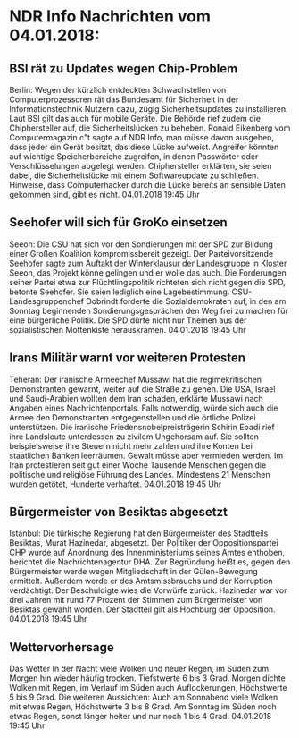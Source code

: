 # NDR Info Nachrichten vom 04.01.2018:


## BSI rät zu Updates wegen Chip-Problem
Berlin: Wegen der kürzlich entdeckten Schwachstellen von Computerprozessoren rät das Bundesamt für Sicherheit in der Informationstechnik Nutzern dazu, zügig Sicherheitsupdates zu installieren. Laut BSI gilt das auch für mobile Geräte. Die Behörde rief zudem die Chiphersteller auf, die Sicherheitslücken zu beheben. Ronald Eikenberg vom Computermagazin c"t sagte auf NDR Info, man müsse davon ausgehen, dass jeder ein Gerät besitzt, das diese Lücke aufweist. Angreifer könnten auf wichtige Speicherbereiche zugreifen, in denen Passwörter oder Verschlüsselungen abgelegt werden. Chiphersteller erklärten, sie seien dabei, die Sicherheitslücke mit einem Softwareupdate zu schließen. Hinweise, dass Computerhacker durch die Lücke bereits an sensible Daten gekommen sind, gibt es nicht. 04.01.2018 19:45 Uhr 

## Seehofer will sich für GroKo einsetzen
Seeon:	Die CSU hat sich vor den Sondierungen mit der SPD zur Bildung einer Großen Koalition kompromissbereit gezeigt. Der Parteivorsitzende Seehofer sagte zum Auftakt der Winterklausur der Landesgruppe in Kloster Seeon, das Projekt könne gelingen und er wolle das auch. Die Forderungen seiner Partei etwa zur Flüchtlingspolitik richteten sich nicht gegen die SPD, betonte Seehofer. Sie seien lediglich eine Lagebestimmung. CSU-Landesgruppenchef Dobrindt forderte die Sozialdemokraten auf, in den am Sonntag beginnenden Sondierungsgesprächen den Weg frei zu machen für eine bürgerliche Politik. Die SPD dürfe nicht nur Themen aus der sozialistischen Mottenkiste herauskramen. 04.01.2018 19:45 Uhr 

## Irans Militär warnt vor weiteren Protesten
Teheran: Der iranische Armeechef Mussawi hat die regimekritischen Demonstranten gewarnt, weiter auf die Straße zu gehen. Die USA, Israel und Saudi-Arabien wollten dem Iran schaden, erklärte Mussawi nach Angaben eines Nachrichtenportals. Falls notwendig, würde sich auch die Armee den Demonstranten entgegenstellen und die örtliche Polizei unterstützen. Die iranische Friedensnobelpreisträgerin Schirin Ebadi rief ihre Landsleute unterdessen zu zivilem Ungehorsam auf. Sie sollten beispielsweise ihre Steuern nicht mehr zahlen und ihre Konten bei staatlichen Banken leerräumen. Gewalt müsse aber vermieden werden. Im Iran protestieren seit gut einer Woche Tausende Menschen gegen die politische und religiöse Führung des Landes. Mindestens 21 Menschen wurden getötet, Hunderte verhaftet. 04.01.2018 19:45 Uhr 

## Bürgermeister von Besiktas abgesetzt
Istanbul: Die türkische Regierung hat den Bürgermeister des Stadtteils Besiktas, Murat Hazinedar, abgesetzt. Der Politiker der Oppositionspartei CHP wurde auf Anordnung des Innenministeriums seines Amtes enthoben, berichtet die Nachrichtenagentur DHA. Zur Begründung heißt es, gegen den Bürgermeister werde wegen Mitgliedschaft in der Gülen-Bewegung ermittelt. Außerdem werde er des Amtsmissbrauchs und der Korruption verdächtigt. Der Beschuldigte wies die Vorwürfe zurück. Hazinedar war vor drei Jahren mit rund 77 Prozent der Stimmen zum Bürgermeister von Besiktas gewählt worden. Der Stadtteil gilt als Hochburg der Opposition. 04.01.2018 19:45 Uhr 

## Wettervorhersage
Das Wetter In der Nacht viele Wolken und neuer Regen, im Süden zum Morgen hin wieder häufig trocken. Tiefstwerte 6 bis 3 Grad. Morgen dichte Wolken mit Regen, im Verlauf im Süden auch Auflockerungen, Höchstwerte 5 bis 9 Grad. Die weiteren Aussichten:
Auch am Sonnabend viele Wolken mit etwas Regen, Höchstwerte 3 bis 8 Grad. Am Sonntag im Süden noch etwas Regen, sonst länger heiter und nur noch 1 bis 4 Grad. 04.01.2018 19:45 Uhr 
